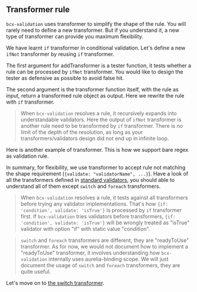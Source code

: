 ## Transformer rule

`bcx-validation` uses transformer to simplify the shape of the rule. You will rarely need to define a new transformer. But if you understand it, a new type of transformer can provide you maximum flexibility.

We have learnt `if` transformer in conditional validation. Let's define a new `ifNot` transformer by reusing `if` transformer.

<div><code-viewer value="const ifNotTester = rule => (rule && _.isString(rule.ifNot) && !_.isEmpty(_.omit(rule, 'ifNot')));

validation.addTransformer(
  ifNotTester,
  rule => {
    const {ifNot, ...others} = rule;
    return {if: `!(\${ifNot})`, ...others};
  }
);" mode="js"></code-viewer></div>

The first argument for addTransformer is a tester function, it tests whether a rule can be processed by `ifNot` transformer. You would like to design the tester as defensive as possible to avoid false hit.

The second argument is the transformer function itself, with the rule as input, return a transformed rule object as output. Here we rewrite the rule with `if` transformer.

> When `bcx-validation` resolves a rule, it recursively expands into understandable validators. Here the output of `ifNot` transformer is another rule need to be transformed by `if` transformer. There is no limit of the depth of the resolution, as long as your transformers/validators design did not end up in infinite loop.

Here is another example of transformer. This is how we support bare regex as validation rule.

<div><code-viewer value="validation.validate('ab', /[A-Z]/); // => ['invalid format']

// the bare regex validator is implemented by following code
// copied from standard-validators.js
// transform regex
validation.addTransformer(
  _.isRegExp,
  rule => ({validate: 'isTrue', value: rule, message: 'invalid format'})
);" mode="js"></code-viewer></div>

In summary, for flexibility, we use transformer to accept rule not matching the shape requirement (`{validate: "validatorName", ...}`). Have a look of all the transformers defined in [standard validators](#/reference/standard-validators), you should able to understand all of them except `switch` and `foreach` transformers.

> When `bcx-validation` resolves a rule, it tests against all transformers before trying any validator implementations. That's how `{if: 'condition', validate: 'isTrue'}` is processed by `if` transformer first. If `bcx-validation` tries validators before transformers, `{if: 'condition', validate: 'isTrue'}` will be wrongly treated as "isTrue" validator with option "if" with static value "condition".

> `switch` and `foreach` transformers are different, they are "readyToUse" transformer. As for now, we would not document how to implement a "readyToUse" transformer, it involves understanding how `bcx-validation` internally uses aurelia-binding scope. We will just document the usage of `switch` and `foreach` transformers, they are quite useful.

Let's move on to [the switch transformer](#/reference/switch-transformer).
